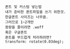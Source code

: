         폰트 및 커스텀 넣는법 
        내가 준비한 폰트파일을 쓰기 위한것.
        한글폰트 사이즈는 너무큼.
        그러므로 1~2개만
        용량을 줄이려면 .woff
        혹은 구글폰트
        폰트를 부드럽게 처리하려면?
        transform: rotate(0.03deg);
